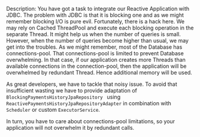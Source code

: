 Description: You have got a task to integrate our Reactive Application with JDBC. The
 problem with JDBC is that it is blocking one and as we might remember blocking I/O is
  pure evil. Fortunately, there is a hack here. We may rely on Cached ThreadPool and
   execute each blocking operation in the separate Thread. It might help us when the
    number of queries is small. However, when the number of queries become higher than
     usual, we may get into the troubles. As we might remember, most of the Database
      has connections-pool. That connections-pool is limited to prevent Database overwhelming. In
that case, if our application creates more Threads than available connections in the
 connection-pool, then the application will be overwhelmed by redundant Thread. Hence
  additional memory will be used. 
  
  As great developers, we have to tackle that noisy issue. To avoid that insufficient
   wasting we have to provide adaptation of `BlockingPaymentsHistoryJpaRepository
   ` using `ReactivePaymentsHistoryJpaRepositoryAdapter` in combination with `Scheduler` or custom `ExecutorService`.

In turn, you have to care about connections-pool limitations, so your application will
 not overwhelm it by redundant calls.
